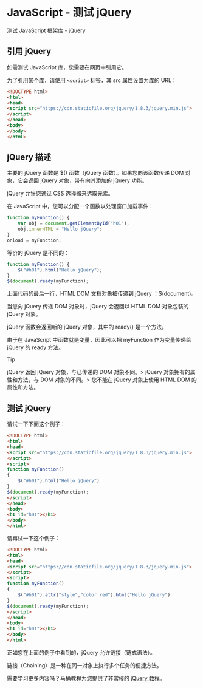 # JavaScript - 测试 jQuery

测试 JavaScript 框架库 - jQuery

## 引用 jQuery

如需测试 JavaScript 库，您需要在网页中引用它。

为了引用某个库，请使用 `<script>` 标签，其 src 属性设置为库的 URL：

<!--sec data-title="引用 jQuery" data-filename="" ces-->
```html
<!DOCTYPE html>
<html>
<head>
<script src="https://cdn.staticfile.org/jquery/1.8.3/jquery.min.js">
</script>
</head>
<body>
</body>
</html>
```
<!--endsec-->

## jQuery 描述

主要的 jQuery 函数是 $() 函数（jQuery 函数）。如果您向该函数传递 DOM 对象，它会返回 jQuery 对象，带有向其添加的 jQuery 功能。

jQuery 允许您通过 CSS 选择器来选取元素。

在 JavaScript 中，您可以分配一个函数以处理窗口加载事件：

<!--sec data-title="JavaScript 方式：" data-filename="" ces-->
```javascript
function myFunction() {
    var obj = document.getElementById("h01");
    obj.innerHTML = "Hello jQuery";
}
onload = myFunction;
```
<!--endsec-->

等价的 jQuery 是不同的：

<!--sec data-title="jQuery 方式：" data-filename="" ces-->
```javascript
function myFunction() {
    $("#h01").html("Hello jQuery");
}
$(document).ready(myFunction);
```
<!--endsec-->

上面代码的最后一行，HTML DOM 文档对象被传递到 jQuery ：$(document)。

当您向 jQuery 传递 DOM 对象时，jQuery 会返回以 HTML DOM 对象包装的 jQuery 对象。

jQuery 函数会返回新的 jQuery 对象，其中的 ready() 是一个方法。

由于在 JavaScript 中函数就是变量，因此可以把 myFunction 作为变量传递给 jQuery 的 ready 方法。

> [!TIP]
> jQuery 返回 jQuery 对象，与已传递的 DOM 对象不同。> jQuery 对象拥有的属性和方法，与 DOM 对象的不同。> 您不能在 jQuery 对象上使用 HTML DOM 的属性和方法。

## 测试 jQuery


请试一下下面这个例子：

<!--sec data-title="实例" data-filename="js_lib_jquery" ces-->
```html
<!DOCTYPE html>
<html>
<head>
<script src="https://cdn.staticfile.org/jquery/1.8.3/jquery.min.js">
</script>
<script>
function myFunction()
{
    $("#h01").html("Hello jQuery")
}
$(document).ready(myFunction);
</script>
</head>
<body>
<h1 id="h01"></h1>
</body>
</html>
```
<!--endsec-->


请再试一下这个例子：

<!--sec data-title="实例" data-filename="js_lib_jquery2" ces-->
```html
<!DOCTYPE html>
<html>
<head>
<script src="https://cdn.staticfile.org/jquery/1.8.3/jquery.min.js">
</script>
<script>
function myFunction()
{
    $("#h01").attr("style","color:red").html("Hello jQuery")
}
$(document).ready(myFunction);
</script>
</head>
<body>
<h1 id="h01"></h1>
</body>
</html>
```
<!--endsec-->

正如您在上面的例子中看到的，jQuery 允许链接（链式语法）。

链接（Chaining）是一种在同一对象上执行多个任务的便捷方法。

需要学习更多内容吗？马桶教程为您提供了非常棒的 <a title="jQuery 教程" href="../jquery/jquery-tutorial.md">jQuery 教程</a>。